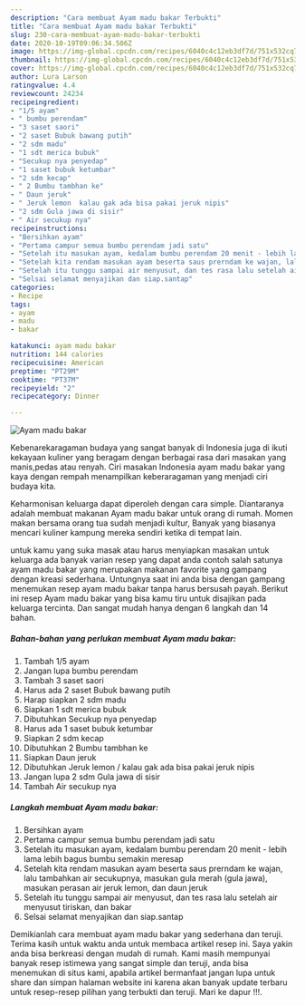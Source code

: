 ```yaml
---
description: "Cara membuat Ayam madu bakar Terbukti"
title: "Cara membuat Ayam madu bakar Terbukti"
slug: 230-cara-membuat-ayam-madu-bakar-terbukti
date: 2020-10-19T09:06:34.506Z
image: https://img-global.cpcdn.com/recipes/6040c4c12eb3df7d/751x532cq70/ayam-madu-bakar-foto-resep-utama.jpg
thumbnail: https://img-global.cpcdn.com/recipes/6040c4c12eb3df7d/751x532cq70/ayam-madu-bakar-foto-resep-utama.jpg
cover: https://img-global.cpcdn.com/recipes/6040c4c12eb3df7d/751x532cq70/ayam-madu-bakar-foto-resep-utama.jpg
author: Lura Larson
ratingvalue: 4.4
reviewcount: 24234
recipeingredient:
- "1/5 ayam"
- " bumbu perendam"
- "3 saset saori"
- "2 saset Bubuk bawang putih"
- "2 sdm madu"
- "1 sdt merica bubuk"
- "Secukup nya penyedap"
- "1 saset bubuk ketumbar"
- "2 sdm kecap"
- " 2 Bumbu tambhan ke"
- " Daun jeruk"
- " Jeruk lemon  kalau gak ada bisa pakai jeruk nipis"
- "2 sdm Gula jawa di sisir"
- " Air secukup nya"
recipeinstructions:
- "Bersihkan ayam"
- "Pertama campur semua bumbu perendam jadi satu"
- "Setelah itu masukan ayam, kedalam bumbu perendam 20 menit - lebih lama lebih bagus bumbu semakin meresap"
- "Setelah kita rendam masukan ayam beserta saus prerndam ke wajan, lalu tambahkan air secukupnya, masukan gula merah (gula jawa), masukan perasan air jeruk lemon, dan daun jeruk"
- "Setelah itu tunggu sampai air menyusut, dan tes rasa lalu setelah air menyusut tiriskan, dan bakar"
- "Selsai selamat menyajikan dan siap.santap"
categories:
- Recipe
tags:
- ayam
- madu
- bakar

katakunci: ayam madu bakar 
nutrition: 144 calories
recipecuisine: American
preptime: "PT29M"
cooktime: "PT37M"
recipeyield: "2"
recipecategory: Dinner

---
```



![Ayam madu bakar](https://img-global.cpcdn.com/recipes/6040c4c12eb3df7d/751x532cq70/ayam-madu-bakar-foto-resep-utama.jpg)

Kebenarekaragaman budaya yang sangat banyak di Indonesia juga di ikuti kekayaan kuliner yang beragam dengan berbagai rasa dari masakan yang manis,pedas atau renyah. Ciri masakan Indonesia ayam madu bakar yang kaya dengan rempah menampilkan keberaragaman yang menjadi ciri budaya kita.




Keharmonisan keluarga dapat diperoleh dengan cara simple. Diantaranya adalah membuat makanan Ayam madu bakar untuk orang di rumah. Momen makan bersama orang tua sudah menjadi kultur, Banyak yang biasanya mencari kuliner kampung mereka sendiri ketika di tempat lain.

untuk kamu yang suka masak atau harus menyiapkan masakan untuk keluarga ada banyak varian resep yang dapat anda contoh salah satunya ayam madu bakar yang merupakan makanan favorite yang gampang dengan kreasi sederhana. Untungnya saat ini anda bisa dengan gampang menemukan resep ayam madu bakar tanpa harus bersusah payah.
Berikut ini resep Ayam madu bakar yang bisa kamu tiru untuk disajikan pada keluarga tercinta. Dan sangat mudah hanya dengan 6 langkah dan 14 bahan.


<!--inarticleads1-->

##### Bahan-bahan yang perlukan membuat Ayam madu bakar:

1. Tambah 1/5 ayam
1. Jangan lupa  bumbu perendam
1. Tambah 3 saset saori
1. Harus ada 2 saset Bubuk bawang putih
1. Harap siapkan 2 sdm madu
1. Siapkan 1 sdt merica bubuk
1. Dibutuhkan Secukup nya penyedap
1. Harus ada 1 saset bubuk ketumbar
1. Siapkan 2 sdm kecap
1. Dibutuhkan  2 Bumbu tambhan ke
1. Siapkan  Daun jeruk
1. Dibutuhkan  Jeruk lemon / kalau gak ada bisa pakai jeruk nipis
1. Jangan lupa 2 sdm Gula jawa di sisir
1. Tambah  Air secukup nya




<!--inarticleads2-->

##### Langkah membuat  Ayam madu bakar:

1. Bersihkan ayam
1. Pertama campur semua bumbu perendam jadi satu
1. Setelah itu masukan ayam, kedalam bumbu perendam 20 menit - lebih lama lebih bagus bumbu semakin meresap
1. Setelah kita rendam masukan ayam beserta saus prerndam ke wajan, lalu tambahkan air secukupnya, masukan gula merah (gula jawa), masukan perasan air jeruk lemon, dan daun jeruk
1. Setelah itu tunggu sampai air menyusut, dan tes rasa lalu setelah air menyusut tiriskan, dan bakar
1. Selsai selamat menyajikan dan siap.santap




Demikianlah cara membuat ayam madu bakar yang sederhana dan teruji. Terima kasih untuk waktu anda untuk membaca artikel resep ini. Saya yakin anda bisa berkreasi dengan mudah di rumah. Kami masih mempunyai banyak resep istimewa yang sangat simple dan teruji, anda bisa menemukan di situs kami, apabila artikel bermanfaat jangan lupa untuk share dan simpan halaman website ini karena akan banyak update terbaru untuk resep-resep pilihan yang terbukti dan teruji. Mari ke dapur !!!. 
